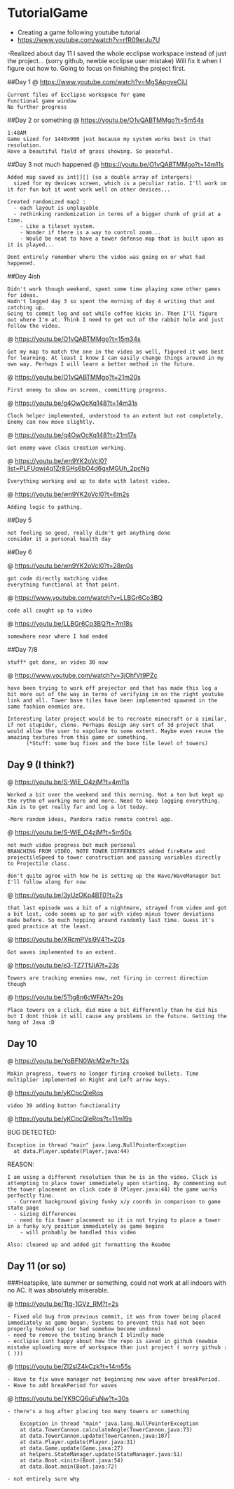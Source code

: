 # TutorialGame
  - Creating a game following youtube tutorial
  - https://www.youtube.com/watch?v=rfR09erJu7U

  -Realized about day 11 I saved the whole ecclipse workspace instead of just the project... (sorry github, newbie ecclipse user mistake) Will fix it when I figure out how to. Going to focus on finishing the project first.

##Day 1
  @ https://www.youtube.com/watch?v=MgSApgveCjU

    Current files of Ecclipse workspace for game
    Functional game window
    No further progress

##Day 2 or something
  @ https://youtu.be/O1vQABTMMgo?t=5m54s

    1:48AM
    Game sized for 1440x900 just because my system works best in that resolution.
    Have a beautiful field of grass showing. So peaceful.

##Day 3 not much happened
  @ https://youtu.be/O1vQABTMMgo?t=14m11s

    Added map saved as int[][] (so a double array of intergers)
      sized for my devices screen, which is a peculiar ratio. I'll work on it for fun but it wont work well on other devices...

    Created randomized map2 :
      - each layout is unplayable
      - rethinking randomization in terms of a bigger chunk of grid at a time.
        - Like a tileset system.
        - Wonder if there is a way to control zoom...
        - Would be neat to have a tower defense map that is built upon as it is played...

    Dont entirely remember where the video was going on or what had happened.

##Day 4ish

    Didn't work though weekend, spent some time playing some other games for ideas.
    Hadn't logged day 3 so spent the morning of day 4 writing that and catching up.
    Going to commit log and eat while coffee kicks in. Then I'll figure out where I'm at. Think I need to get out of the rabbit hole and just follow the video.

  @  https://youtu.be/O1vQABTMMgo?t=15m34s

    Got my map to match the one in the video as well, figured it was best for learning. At least I know I can easily change things around in my own way. Perhaps I will learn a better method in the future.

  @ https://youtu.be/O1vQABTMMgo?t=21m20s

    First enemy to show on screen, committing progress.

  @ https://youtu.be/g4OwOcKq148?t=14m31s

    Clock helper implemented, understood to an extent but not completely.
    Enemy can now move slightly.

  @ https://youtu.be/g4OwOcKq148?t=21m17s

    Got enemy wave class creation working.


  @ https://youtu.be/wn9YK2oVcI0?list=PLFUqwj4q1Zr8GHs6bO4d6gxMGUh_2pcNg

    Everything working and up to date with latest video.

  @ https://youtu.be/wn9YK2oVcI0?t=6m2s

    Adding logic to pathing.


##Day 5

    not feeling so good, really didn't get anything done
    consider it a personal health day

##Day 6

  @ https://youtu.be/wn9YK2oVcI0?t=28m0s

    got code directly matching video
    everything functional at that point.

  @ https://www.youtube.com/watch?v=LLBGr6Co3BQ

    code all caught up to video

  @ https://youtu.be/LLBGr6Co3BQ?t=7m18s

    somewhere near where I had ended

##Day 7/8

    stuff* got done, on video 30 now

  @ https://www.youtube.com/watch?v=3jOhfVt9PZc

    have been trying to work off projector and that has made this log a bit more out of the way in terms of verifying im on the right youtube link and all. Tower base tiles have been implemented spawned in the same fashion enemies are.

    Interesting later project would be to recreate minecraft or a similar, if not stupider, clone. Perhaps design any sort of 3d project that would allow the user to expolore to some extent. Maybe even reuse the amazing textures from this game or something.
          (*Stuff: some bug fixes and the base tile level of towers)

## Day 9 (I think?)

  @ https://youtu.be/S-WiE_O4zjM?t=4m11s

    Worked a bit over the weekend and this morning. Not a ton but kept up the rythm of working more and more. Need to keep logging everything. Aim is to get really far and log a lot today.

    -More random ideas, Pandora radio remote control app.


  @ https://youtu.be/S-WiE_O4zjM?t=5m50s

    not much video progress but much personal
    BRANCHING FROM VIDEO, NOTE TOWER DIFFERENCES added fireRate and projectileSpeed to tower construction and passing variables directly to Projectile class.

    don't quite agree with how he is setting up the Wave/WaveManager but I'll follow along for now

  @ https://youtu.be/3yUzOKp4BT0?t=2s

    that last episode was a bit of a nightmare, strayed from video and got a bit lost, code seems up to par with video minus tower deviations made before. So much hopping around randomly last time. Guess it's good practice at the least.


  @ https://youtu.be/XRcmPVsi9V4?t=20s

    Got waves implemented to an extent.

  @ https://youtu.be/e3-TZ7TfJjA?t=23s

    Towers are tracking enemies now, not firing in correct direction though

  @ https://youtu.be/5Ttg8n6cWFA?t=20s

    Place towers on a click, did mine a bit differently than he did his but I dont think it will cause any problems in the future. Getting the hang of Java :D

## Day 10

  @ https://youtu.be/YoBFN0WcM2w?t=12s

    Makin progress, towers no longer firing crooked bullets. Time multiplier implemented on Right and Left arrow keys.

  @ https://youtu.be/yKCpcQleRqs

    video 39 adding button functionality

  @ https://youtu.be/yKCpcQleRqs?t=11m19s

  BUG DETECTED:

    Exception in thread "main" java.lang.NullPointerException
      at data.Player.update(Player.java:44)

  REASON:

    I am using a different resolution than he is in the video. Click is attempting to place tower immediately upon starting. By commenting out the tower placement on click code @ (Player.java:44) the game works perfectly fine.
      - Current background giving funky x/y coords in comparison to game state page
      - sizing differences
      - need to fix tower placement so it is not trying to place a tower in a funky x/y position immediately as game begins
        - will probably be handled this video

    Also: cleaned up and added git formatting the Readme


## Day 11 (or so)
###Heatspike, late summer or something, could not work at all indoors with no AC. It was absolutely miserable.

  @ https://youtu.be/Ttg-1GVz_RM?t=2s

    - Fixed old bug from previous commit, it was from tower being placed immediately as game began. Systems to prevent this had not been properly hooked up (or had somehow become undone)
    - need to remove the testing branch I blindly made
    - ecclipse isnt happy about how the repo is saved in github (newbie mistake uploading more of workspace than just project ( sorry github :( )))

  @ https://youtu.be/Zl2slZ4kCzk?t=14m55s

    - Have to fix wave manager not beginning new wave after breakPeriod.
    - Have to add breakPeriod for waves

  @ https://youtu.be/YK9CQ6uFuNw?t=30s

    - there's a bug after placing too many towers or something

        Exception in thread "main" java.lang.NullPointerException
        at data.TowerCannon.calculateAngle(TowerCannon.java:73)
        at data.TowerCannon.update(TowerCannon.java:107)
        at data.Player.update(Player.java:31)
        at data.Game.update(Game.java:27)
        at helpers.StateManager.update(StateManager.java:51)
        at data.Boot.<init>(Boot.java:54)
        at data.Boot.main(Boot.java:72)

    - not entirely sure why